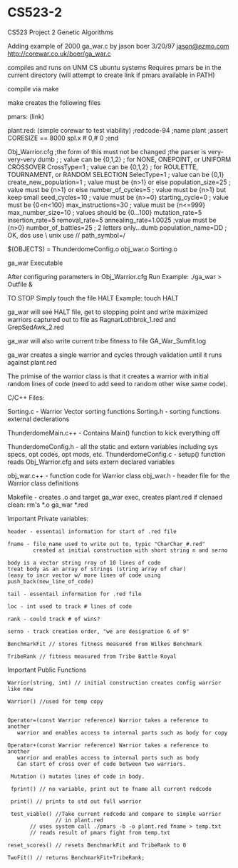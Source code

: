# CS523-2
CS523 Project 2 Genetic Algorithms 

Adding example of 2000 ga_war.c 
by jason boer 3/20/97
jason@ezmo.com
http://corewar.co.uk/boer/ga_war.c


compiles and runs on UNM CS ubuntu systems
Requires pmars be in the current directory 
  (will attempt to create link if pmars available in PATH)

compile via make 

make creates the following files

pmars: (link)

plant.red:  (simple corewar to test viability)
;redcode-94
;name plant
;assert CORESIZE == 8000
spl.x  #  0,#  0
;end


Obj_Warrior.cfg 
;the form of this must not be changed
;the parser is very-very-very dumb
;
; value can be {0,1,2}
; for NONE, ONEPOINT, or UNIFORM CROSSOVER
CrossType=1
; value can be {0,1,2}
; for ROULETTE, TOURNAMENT, or RANDOM SELECTION
SelecType=1
; value can be {0,1}
create_new_population=1
; value must be {n>1} or else
population_size=25
; value must be {n>1} or else
number_of_cycles=5
; value must be {n>1} but keep small
seed_cycles=10
; value must be {n>=0}
starting_cycle=0
; value must be {0<n<100}
max_instructions=30
; value must be {n<=999} 
max_number_size=10
; values should be {0...100}
mutation_rate=5
insertion_rate=5
removal_rate=5
annealing_rate=1.0025
;value must be {n>0}
number_of_battles=25
; 2 letters only...dumb
population_name=DD
; OK, dos use \ unix use //
path_symbol=/

$(OBJECTS) = ThunderdomeConfig.o obj_war.o Sorting.o

ga_war Executable

After configuring parameters in Obj_Warrior.cfg
Run Example:
  ./ga_war > Outfile &

TO STOP Simply touch the file HALT
  Example:
     touch HALT

ga_war will see HALT file, get to stopping point and write maximized warriors 
captured out to file as RagnarLothbrok_1.red and GrepSedAwk_2.red

ga_war will also write current tribe fitness to file GA_War_Sumfit.log

ga_war creates a single warrior and cycles through validation until
 it runs against plant.red

The primise of the warrior class is that it creates a warrior with 
initial random lines of code (need to add seed to random other wise same code).


C/C++ Files:

  Sorting.c - Warrior Vector sorting functions
  Sorting.h - sorting functions external declerations

  ThunderdomeMain.c++ - Contains Main() function to kick everything off

  ThunderdomeConfig.h  - all the static and extern variables including sys 
                         specs, opt codes, opt mods, etc.
  ThunderdomeConfig.c  - setup() function reads Obj_Warrior.cfg and sets
                         extern declared variables

  obj_war.c++ - function code for Warrior class
  obj_war.h  - header file for the Warrior class definitions

  Makefile - creates .o and target ga_war exec, 
             creates plant.red if clenaed
             clean: rm's *.o ga_war *.red



Important Private variables:

    header - essentail information for start of .red file

    fname - file_name used to write out to, typic "CharChar_#.red"
            created at initial construction with short string n and serno

    body is a vector string rray of 10 lines of code 
    treat body as an array of strings (string array of char)
    (easy to incr vector w/ more lines of code using push_back(new_line_of_code)

    tail - essentail information for .red file

    loc - int used to track # lines of code

    rank - could track # of wins?

    serno - track creation order, "we are designation 6 of 9"
   
    BenchmarkFit // stores fitness measured from Wilkes Benchmark
  
    TribeRank // fitness measured from Tribe Battle Royal

Important Public Functions

    Warrior(string, int) // initial construction creates config warrior like new
    
    Warrior() //used for temp copy


    Operator=(const Warrior reference) Warrior takes a reference to another
       warrior and enables access to internal parts such as body for copy

    Operator+(const Warrior reference) Warrior takes a reference to another
       warrior and enables access to internal parts such as body 
       Can start of cross over of code between two warriors.

     Mutation () mutates lines of code in body.

     fprint() // no variable, print out to fname all current redcode

     print() // prints to std out full warrior

     test_viable() //Take current redcode and compare to simple warrior 
                   // in plant.red  
		   // uses system call ./pmars -b -o plant.red fname > temp.txt
		   // reads result of pmars fight from temp.txt

    reset_scores() // resets BenchmarkFit and TribeRank to 0

    TwoFit() // returns BenchmarkFit+TribeRank; 
  
